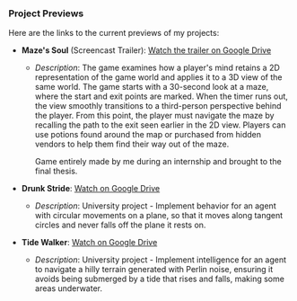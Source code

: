 ### Project Previews

Here are the links to the current previews of my projects:

- **Maze's Soul** (Screencast Trailer): [Watch the trailer on Google Drive](https://drive.google.com/file/d/12W3EX7RABc43gZaFWH8LvWc5JIsfaUO5/view)
  - *Description*: The game examines how a player's mind retains a 2D representation of the game world and applies it to a 3D view of the same world. 
    The game starts with a 30-second look at a maze, where the start and exit points are marked. When the timer runs out, the view smoothly transitions 
    to a third-person perspective behind the player. From this point, the player must navigate the maze by recalling the path to the exit seen earlier 
    in the 2D view. Players can use potions found around the map or purchased from hidden vendors to help them find their way out of the maze.

    Game entirely made by me during an internship and brought to the final thesis.

- **Drunk Stride**: [Watch on Google Drive](https://drive.google.com/file/d/1fvivrFPGrrg9HMpXkVNfUsbZD5gTZ5eK/view?usp=drive_link)
  - *Description*: University project - Implement behavior for an agent with circular movements on a plane, so that it moves along tangent circles 
    and never falls off the plane it rests on.

- **Tide Walker**: [Watch on Google Drive](https://drive.google.com/file/d/1n31xoqyCNswaqyIzV96ZRgyxjISxT7HT/view?usp=drive_link)
  - *Description*: University project - Implement intelligence for an agent to navigate a hilly terrain generated with Perlin noise, ensuring it avoids 
    being submerged by a tide that rises and falls, making some areas underwater.
